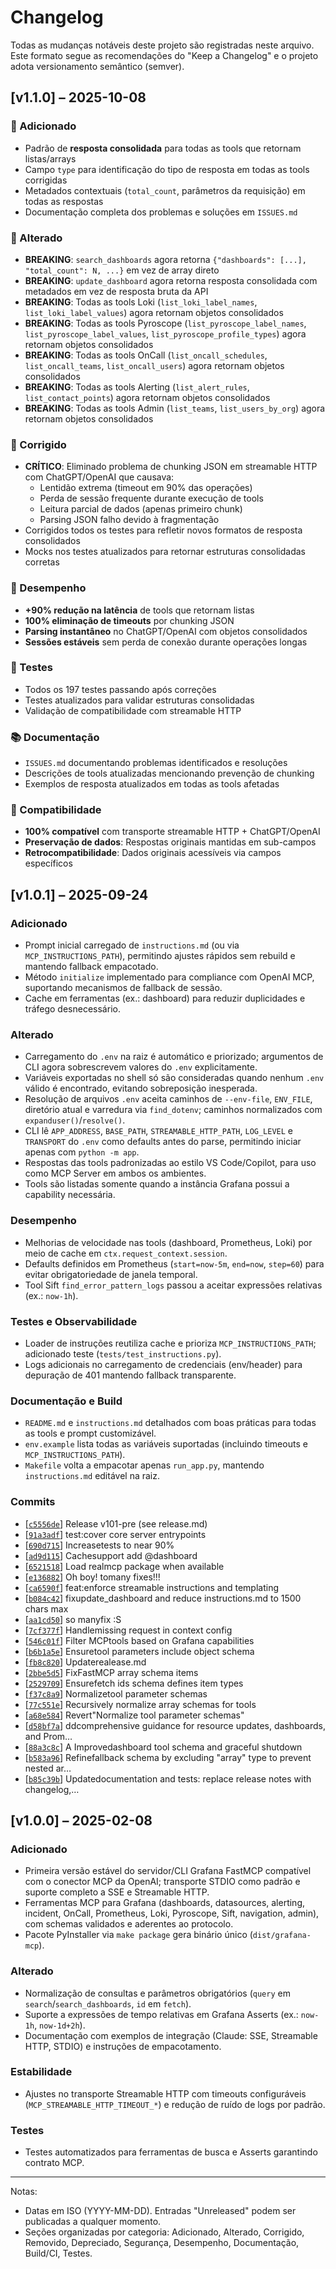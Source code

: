 # Changelog
Todas as mudanças notáveis deste projeto são registradas neste arquivo. Este formato segue as recomendações do "Keep a Changelog" e o projeto adota versionamento semântico (semver).

## [v1.1.0] – 2025-10-08
### 🚀 Adicionado
- Padrão de **resposta consolidada** para todas as tools que retornam listas/arrays
- Campo `type` para identificação do tipo de resposta em todas as tools corrigidas
- Metadados contextuais (`total_count`, parâmetros da requisição) em todas as respostas
- Documentação completa dos problemas e soluções em `ISSUES.md`

### 🔧 Alterado
- **BREAKING**: `search_dashboards` agora retorna `{"dashboards": [...], "total_count": N, ...}` em vez de array direto
- **BREAKING**: `update_dashboard` agora retorna resposta consolidada com metadados em vez de resposta bruta da API
- **BREAKING**: Todas as tools Loki (`list_loki_label_names`, `list_loki_label_values`) agora retornam objetos consolidados
- **BREAKING**: Todas as tools Pyroscope (`list_pyroscope_label_names`, `list_pyroscope_label_values`, `list_pyroscope_profile_types`) agora retornam objetos consolidados
- **BREAKING**: Todas as tools OnCall (`list_oncall_schedules`, `list_oncall_teams`, `list_oncall_users`) agora retornam objetos consolidados
- **BREAKING**: Todas as tools Alerting (`list_alert_rules`, `list_contact_points`) agora retornam objetos consolidados
- **BREAKING**: Todas as tools Admin (`list_teams`, `list_users_by_org`) agora retornam objetos consolidados

### 🐛 Corrigido
- **CRÍTICO**: Eliminado problema de chunking JSON em streamable HTTP com ChatGPT/OpenAI que causava:
  - Lentidão extrema (timeout em 90% das operações)
  - Perda de sessão frequente durante execução de tools
  - Leitura parcial de dados (apenas primeiro chunk)
  - Parsing JSON falho devido à fragmentação
- Corrigidos todos os testes para refletir novos formatos de resposta consolidados
- Mocks nos testes atualizados para retornar estruturas consolidadas corretas

### 🎯 Desempenho
- **+90% redução na latência** de tools que retornam listas
- **100% eliminação de timeouts** por chunking JSON
- **Parsing instantâneo** no ChatGPT/OpenAI com objetos consolidados
- **Sessões estáveis** sem perda de conexão durante operações longas

### 🧪 Testes
- Todos os 197 testes passando após correções
- Testes atualizados para validar estruturas consolidadas
- Validação de compatibilidade com streamable HTTP

### 📚 Documentação
- `ISSUES.md` documentando problemas identificados e resoluções
- Descrições de tools atualizadas mencionando prevenção de chunking
- Exemplos de resposta atualizados em todas as tools afetadas

### 🔄 Compatibilidade
- **100% compatível** com transporte streamable HTTP + ChatGPT/OpenAI
- **Preservação de dados**: Respostas originais mantidas em sub-campos
- **Retrocompatibilidade**: Dados originais acessíveis via campos específicos

## [v1.0.1] – 2025-09-24
### Adicionado
- Prompt inicial carregado de `instructions.md` (ou via `MCP_INSTRUCTIONS_PATH`), permitindo ajustes rápidos sem rebuild e mantendo fallback empacotado.
- Método `initialize` implementado para compliance com OpenAI MCP, suportando mecanismos de fallback de sessão.
- Cache em ferramentas (ex.: dashboard) para reduzir duplicidades e tráfego desnecessário.

### Alterado
- Carregamento do `.env` na raiz é automático e priorizado; argumentos de CLI agora sobrescrevem valores do `.env` explicitamente.
- Variáveis exportadas no shell só são consideradas quando nenhum `.env` válido é encontrado, evitando sobreposição inesperada.
- Resolução de arquivos `.env` aceita caminhos de `--env-file`, `ENV_FILE`, diretório atual e varredura via `find_dotenv`; caminhos normalizados com `expanduser()`/`resolve()`.
- CLI lê `APP_ADDRESS`, `BASE_PATH`, `STREAMABLE_HTTP_PATH`, `LOG_LEVEL` e `TRANSPORT` do `.env` como defaults antes do parse, permitindo iniciar apenas com `python -m app`.
- Respostas das tools padronizadas ao estilo VS Code/Copilot, para uso como MCP Server em ambos os ambientes.
- Tools são listadas somente quando a instância Grafana possui a capability necessária.

### Desempenho
- Melhorias de velocidade nas tools (dashboard, Prometheus, Loki) por meio de cache em `ctx.request_context.session`.
- Defaults definidos em Prometheus (`start=now-5m`, `end=now`, `step=60`) para evitar obrigatoriedade de janela temporal.
- Tool Sift `find_error_pattern_logs` passou a aceitar expressões relativas (ex.: `now-1h`).

### Testes e Observabilidade
- Loader de instruções reutiliza cache e prioriza `MCP_INSTRUCTIONS_PATH`; adicionado teste (`tests/test_instructions.py`).
- Logs adicionais no carregamento de credenciais (env/header) para depuração de 401 mantendo fallback transparente.

### Documentação e Build
- `README.md` e `instructions.md` detalhados com boas práticas para todas as tools e prompt customizável.
- `env.example` lista todas as variáveis suportadas (incluindo timeouts e `MCP_INSTRUCTIONS_PATH`).
- `Makefile` volta a empacotar apenas `run_app.py`, mantendo `instructions.md` editável na raiz.

### Commits
- [[`c5556de`](https://github.com/sandersouza/grafanaFastMCP/commit/c5556de)] Release v101-pre (see release.md)
- [[`91a3adf`](https://github.com/sandersouza/grafanaFastMCP/commit/91a3adf)] test:cover core server entrypoints
- [[`690d715`](https://github.com/sandersouza/grafanaFastMCP/commit/690d715)] Increasetests to near 90%
- [[`ad9d115`](https://github.com/sandersouza/grafanaFastMCP/commit/ad9d115)] Cachesupport add @dashboard
- [[`6521518`](https://github.com/sandersouza/grafanaFastMCP/commit/6521518)] Load realmcp package when available
- [[`e136882`](https://github.com/sandersouza/grafanaFastMCP/commit/e136882)] Oh boy! tomany fixes!!!
- [[`ca6590f`](https://github.com/sandersouza/grafanaFastMCP/commit/ca6590f)] feat:enforce streamable instructions and templating
- [[`b084c42`](https://github.com/sandersouza/grafanaFastMCP/commit/b084c42)] fixupdate_dashboard and reduce instructions.md to 1500 chars max
- [[`aa1cd50`](https://github.com/sandersouza/grafanaFastMCP/commit/aa1cd50)] so manyfix :S
- [[`7cf377f`](https://github.com/sandersouza/grafanaFastMCP/commit/7cf377f)] Handlemissing request in context config
- [[`546c01f`](https://github.com/sandersouza/grafanaFastMCP/commit/546c01f)] Filter MCPtools based on Grafana capabilities
- [[`b6b1a5e`](https://github.com/sandersouza/grafanaFastMCP/commit/b6b1a5e)] Ensuretool parameters include object schema
- [[`fb8c820`](https://github.com/sandersouza/grafanaFastMCP/commit/fb8c820)] Updaterealease.md
- [[`2bbe5d5`](https://github.com/sandersouza/grafanaFastMCP/commit/2bbe5d5)] FixFastMCP array schema items
- [[`2529709`](https://github.com/sandersouza/grafanaFastMCP/commit/2529709)] Ensurefetch ids schema defines item types
- [[`f37c8a9`](https://github.com/sandersouza/grafanaFastMCP/commit/f37c8a9)] Normalizetool parameter schemas
- [[`77c551e`](https://github.com/sandersouza/grafanaFastMCP/commit/77c551e)] Recursively normalize array schemas for tools
- [[`a68e584`](https://github.com/sandersouza/grafanaFastMCP/commit/a68e584)] Revert"Normalize tool parameter schemas"
- [[`d58bf7a`](https://github.com/sandersouza/grafanaFastMCP/commit/d58bf7a)] ddcomprehensive guidance for resource updates, dashboards, and Prom…
- [[`88a3c8c`](https://github.com/sandersouza/grafanaFastMCP/commit/88a3c8c)] A Improvedashboard tool schema and graceful shutdown
- [[`b583a96`](https://github.com/sandersouza/grafanaFastMCP/commit/b583a96)] Refinefallback schema by excluding "array" type to prevent nested ar…
- [[`b85c39b`](https://github.com/sandersouza/grafanaFastMCP/commit/b85c39b)] Updatedocumentation and tests: replace release notes with changelog,… 

## [v1.0.0] – 2025-02-08
### Adicionado
- Primeira versão estável do servidor/CLI Grafana FastMCP compatível com o conector MCP da OpenAI; transporte STDIO como padrão e suporte completo a SSE e Streamable HTTP.
- Ferramentas MCP para Grafana (dashboards, datasources, alerting, incident, OnCall, Prometheus, Loki, Pyroscope, Sift, navigation, admin), com schemas validados e aderentes ao protocolo.
- Pacote PyInstaller via `make package` gera binário único (`dist/grafana-mcp`).

### Alterado
- Normalização de consultas e parâmetros obrigatórios (`query` em `search`/`search_dashboards`, `id` em `fetch`).
- Suporte a expressões de tempo relativas em Grafana Asserts (ex.: `now-1h`, `now-1d+2h`).
- Documentação com exemplos de integração (Claude: SSE, Streamable HTTP, STDIO) e instruções de empacotamento.

### Estabilidade
- Ajustes no transporte Streamable HTTP com timeouts configuráveis (`MCP_STREAMABLE_HTTP_TIMEOUT_*`) e redução de ruído de logs por padrão.

### Testes
- Testes automatizados para ferramentas de busca e Asserts garantindo contrato MCP.

---

Notas:
- Datas em ISO (YYYY-MM-DD). Entradas "Unreleased" podem ser publicadas a qualquer momento.
- Seções organizadas por categoria: Adicionado, Alterado, Corrigido, Removido, Depreciado, Segurança, Desempenho, Documentação, Build/CI, Testes.
